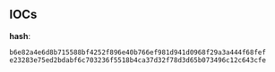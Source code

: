 
## IOCs

__hash__:

```text
b6e82a4e6d8b715588bf4252f896e40b766ef981d941d0968f29a3a444f68fef
e23283e75ed2bdabf6c703236f5518b4ca37d32f78d3d65b073496c12c643cfe
```